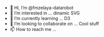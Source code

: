 - 👋 Hi, I’m @fmzelaya-datarobot
- 👀 I’m interested in ... dinamic SVG
- 🌱 I’m currently learning ... D3
- 💞️ I’m looking to collaborate on ... Cool stuff
- 📫 How to reach me ...

<!---
fmzelaya-datarobot/fmzelaya-datarobot is a ✨ special ✨ repository because its `README.md` (this file) appears on your GitHub profile.
You can click the Preview link to take a look at your changes.
--->
